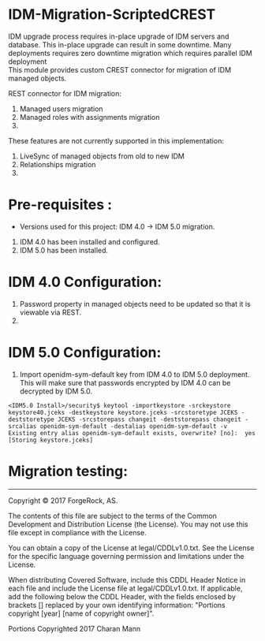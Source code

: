 # IDM-Migration-ScriptedCREST

IDM upgrade process requires in-place upgrade of IDM servers and database. This in-place upgrade can result in some downtime. Many deployments requires zero downtime migration which requires parallel IDM deployment  <br />
This module provides custom CREST connector for migration of IDM managed objects.  <br /> 

REST connector for IDM migration: <br />
1. Managed users migration <br />
2. Managed roles with assignments migration <br /> 
3. 

These features are not currently supported in this implementation: <br />
1. LiveSync of managed objects from old to new IDM <br />
2. Relationships migration <br />
3.


Pre-requisites :
================
* Versions used for this project: IDM 4.0 -> IDM 5.0 migration. 
1. IDM 4.0 has been installed and configured. 
2. IDM 5.0 has been installed. 

IDM 4.0 Configuration:
=================================================
1. Password property in managed objects need to be updated so that it is viewable via REST.
2. 


IDM 5.0 Configuration:
=====================
1. Import openidm-sym-default key from IDM 4.0 to IDM 5.0 deployment. This will make sure that passwords encrypted by IDM 4.0 can be decrypted by IDM 5.0. 
```
<IDM5.0 Install>/security$ keytool -importkeystore -srckeystore keystore40.jceks -destkeystore keystore.jceks -srcstoretype JCEKS -deststoretype JCEKS -srcstorepass changeit -deststorepass changeit -srcalias openidm-sym-default -destalias openidm-sym-default -v
Existing entry alias openidm-sym-default exists, overwrite? [no]:  yes
[Storing keystore.jceks]
```
     
Migration testing:
=========================




* * *

Copyright © 2017 ForgeRock, AS.

The contents of this file are subject to the terms of the Common Development and
Distribution License (the License). You may not use this file except in compliance with the
License.

You can obtain a copy of the License at legal/CDDLv1.0.txt. See the License for the
specific language governing permission and limitations under the License.

When distributing Covered Software, include this CDDL Header Notice in each file and include
the License file at legal/CDDLv1.0.txt. If applicable, add the following below the CDDL
Header, with the fields enclosed by brackets [] replaced by your own identifying
information: "Portions copyright [year] [name of copyright owner]".

Portions Copyrighted 2017 Charan Mann
